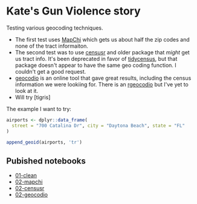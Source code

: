 # Kate's Gun Violence story

Testing various geocoding techniques.

- The first test uses [MapChi](https://rdrr.io/github/dmwelgus/MapChi/) which gets us about half the zip codes and none of the tract informaiton.
- The second test was to use [censusr](https://cran.r-project.org/web/packages/censusr/censusr.pdf) and older package that _might_ get us tract info. It's been deprecated in favor of [tidycensus](https://walkerke.github.io/tidycensus/articles/basic-usage.html), but that package doesn't appear to have the same geo coding function. I couldn't get a good request.
- [geocodio](https://geocod.io) is an online tool that gave great results, including the census information we were lookiing for. There is an [rgeocodio](https://github.com/hrbrmstr/rgeocodio) but I've yet to look at it.
- Will try [tigris]

The example I want to try:

```r
airports <- dplyr::data_frame(
  street = "700 Catalina Dr", city = "Daytona Beach", state = "FL"
)

append_geoid(airports, 'tr')
```

## Pubished notebooks

- [01-clean](https://critmcdonald.github.io/kate-gun-accidents/01-clean.html)
- [02-mapchi](https://critmcdonald.github.io/kate-gun-accidents/02-mapchi.html)
- [02-censusr](https://critmcdonald.github.io/kate-gun-accidents/02-censusr.html)
- [02-geocodio](https://critmcdonald.github.io/kate-gun-accidents/02-geocodio.html)

